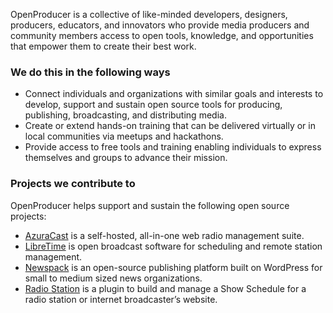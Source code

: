 OpenProducer is a collective of like-minded developers, designers, producers, educators, and innovators who provide media producers and community members access to open tools, knowledge, and opportunities that empower them to create their best work. 

### We do this in the following ways
- Connect individuals and organizations with similar goals and interests to develop, support and sustain open source tools for producing, publishing, broadcasting, and distributing media.
- Create or extend hands-on training that can be delivered virtually or in local communities via meetups and hackathons. 
- Provide access to free tools and training enabling individuals to express themselves and groups to advance their mission.

### Projects we contribute to
OpenProducer helps support and sustain the following open source projects:

- [AzuraCast](https://github.com/AzuraCast/AzuraCast) is a self-hosted, all-in-one web radio management suite.
- [LibreTime](https://github.com/libretime/libretime) is open broadcast software for scheduling and remote station management.
- [Newspack](https://github.com/Automattic/newspack-plugin) is an open-source publishing platform built on WordPress for small to medium sized news organizations.
- [Radio Station](https://github.com/netmix/radio-station) is a plugin to build and manage a Show Schedule for a radio station or internet broadcaster’s website.
